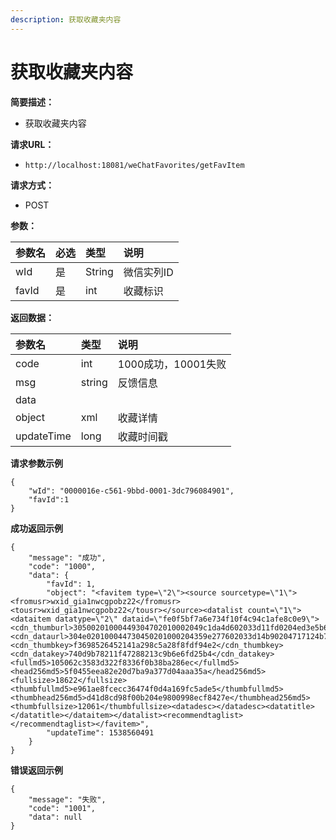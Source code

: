 ```yaml
---
description: 获取收藏夹内容
---
```


# 获取收藏夹内容

**简要描述：**

* 获取收藏夹内容

**请求URL：**

* `http://localhost:18081/weChatFavorites/getFavItem`

**请求方式：**

* POST

**参数：**

| 参数名 | 必选 | 类型 | 说明 |
| :--- | :--- | :--- | :--- |
| wId | 是 | String | 微信实列ID |
| favId | 是 | int | 收藏标识 |

**返回数据：**

| 参数名 | 类型 | 说明 |
| :--- | :--- | :--- |
| code | int | 1000成功，10001失败 |
| msg | string | 反馈信息 |
| data |  |  |
| object | xml | 收藏详情 |
| updateTime | long | 收藏时间戳 |

**请求参数示例**

```text
{
    "wId": "0000016e-c561-9bbd-0001-3dc796084901",
    "favId":1
}
```

**成功返回示例**

```text
{
    "message": "成功",
    "code": "1000",
    "data": {
        "favId": 1,
        "object": "<favitem type=\"2\"><source sourcetype=\"1\"><fromusr>wxid_gia1nwcgpobz22</fromusr><tousr>wxid_gia1nwcgpobz22</tousr></source><datalist count=\"1\"><dataitem datatype=\"2\" dataid=\"fe0f5bf7a6e734f10f4c94c1afe8c0e9\"><cdn_thumburl>30500201000449304702010002049c1da4d602033d11fd0204ed3e5b6502045b345cc6042265653239376562613737326138343233383430356466326462356330613266375f740204020027110201000400</cdn_thumburl><cdn_dataurl>304e020100044730450201000204359e277602033d14b90204717124b702045b4d9436042066386135656234396533636365373466353663376130323963393637353564370204020027110201000400</cdn_dataurl><cdn_thumbkey>f3698526452141a298c5a28f8fdf94e2</cdn_thumbkey><cdn_datakey>740d9b78211f47288213c9b6e6fd25b4</cdn_datakey><fullmd5>105062c3583d322f8336f0b38ba286ec</fullmd5><head256md5>5f0455eea82e20d7ba9a377d04aaa35a</head256md5><fullsize>18622</fullsize><thumbfullmd5>e961ae8fcecc36474f0d4a169fc5ade5</thumbfullmd5><thumbhead256md5>d41d8cd98f00b204e9800998ecf8427e</thumbhead256md5><thumbfullsize>12061</thumbfullsize><datadesc></datadesc><datatitle></datatitle></dataitem></datalist><recommendtaglist></recommendtaglist></favitem>",
        "updateTime": 1538560491
    }
}
```

**错误返回示例**

```text
{
    "message": "失败",
    "code": "1001",
    "data": null
}
```

